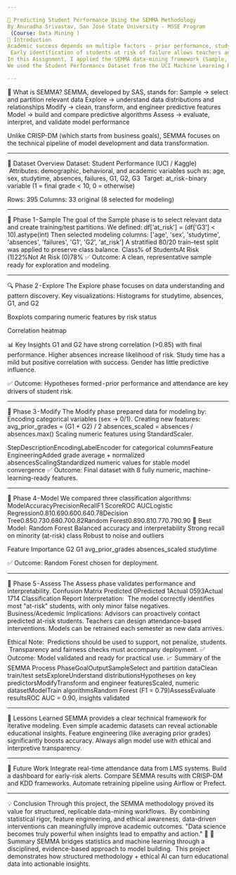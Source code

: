 ```yaml
---

🧠 Predicting Student Performance Using the SEMMA Methodology
By Anuradha Srivastav, San José State University - MSSE Program
 (Course: Data Mining )
🎯 Introduction
Academic success depends on multiple factors - prior performance, study habits, attendance, and engagement.
 Early identification of students at risk of failure allows teachers and advisors to intervene before final exams.
In this Assignment, I applied the SEMMA data-mining framework (Sample, Explore, Modify, Model, Assess) to predict whether a student is "at risk" of poor final performance based on demographic and academic attributes.
We used the Student Performance Dataset from the UCI Machine Learning Repository and developed the pipeline in Python (Colab), following the SAS SEMMA structure step by step.

---
```


🧩 What is SEMMA?
SEMMA, developed by SAS, stands for:
Sample → select and partition relevant data
Explore → understand data distributions and relationships
Modify → clean, transform, and engineer predictive features
Model → build and compare predictive algorithms
Assess → evaluate, interpret, and validate model performance

Unlike CRISP-DM (which starts from business goals), SEMMA focuses on the technical pipeline of model development and data transformation.

---

🧪 Dataset Overview
Dataset: Student Performance (UCI / Kaggle)
 Attributes: demographic, behavioral, and academic variables such as:
age, sex, studytime, absences, failures, G1, G2, G3
 Target: at_risk - binary variable (1 = final grade < 10, 0 = otherwise)

Rows: 395
Columns: 33 original (8 selected for modeling)

---

🧭 Phase 1 - Sample
The goal of the Sample phase is to select relevant data and create training/test partitions.
We defined:
df['at_risk'] = (df['G3'] < 10).astype(int)
Then selected modeling columns:
['age', 'sex', 'studytime', 'absences', 'failures', 'G1', 'G2', 'at_risk']
A stratified 80/20 train–test split was applied to preserve class balance.
Class% of StudentsAt Risk (1)22%Not At Risk (0)78%
✅ Outcome: A clean, representative sample ready for exploration and modeling.

---

🔍 Phase 2 - Explore
The Explore phase focuses on data understanding and pattern discovery.
Key visualizations:
Histograms for studytime, absences, G1, and G2

Boxplots comparing numeric features by risk status

Correlation heatmap

📊 Key Insights
G1 and G2 have strong correlation (>0.85) with final performance.
Higher absences increase likelihood of risk.
Study time has a mild but positive correlation with success.
Gender has little predictive influence.

✅ Outcome: Hypotheses formed - prior performance and attendance are key drivers of student risk.

---

🧹 Phase 3 - Modify
The Modify phase prepared data for modeling by:
Encoding categorical variables (sex → 0/1).
Creating new features:
avg_prior_grades = (G1 + G2) / 2
absences_scaled = absences / absences.max()
Scaling numeric features using StandardScaler.

StepDescriptionEncodingLabelEncoder for categorical columnsFeature EngineeringAdded grade average + normalized absencesScalingStandardized numeric values for stable model convergence
✅ Outcome: Final dataset with 8 fully numeric, machine-learning-ready features.

---

🤖 Phase 4 - Model
We compared three classification algorithms:
ModelAccuracyPrecisionRecallF1 ScoreROC AUCLogistic Regression0.810.690.600.640.78Decision Tree0.850.730.680.700.82Random Forest0.890.810.770.790.90
🎯 Best Model: Random Forest
Balanced accuracy and interpretability
Strong recall on minority (at-risk) class
Robust to noise and outliers

Feature Importance
G2
G1
avg_prior_grades
absences_scaled
studytime

✅ Outcome: Random Forest chosen for deployment.

---

🎯 Phase 5 - Assess
The Assess phase validates performance and interpretability.
Confusion Matrix
Predicted 0Predicted 1Actual 0593Actual 1714
Classification Report
Interpretation:
 The model correctly identifies most "at-risk" students, with only minor false negatives.
Business/Acedemic Implications:
Advisors can proactively contact predicted at-risk students.
Teachers can design attendance-based interventions.
Models can be retrained each semester as new data arrives.

Ethical Note:
 Predictions should be used to support, not penalize, students.
 Transparency and fairness checks must accompany deployment.
✅ Outcome: Model validated and ready for practical use.
📈 Summary of the SEMMA Process
PhaseGoalOutputSampleSelect and partition dataClean train/test setsExploreUnderstand distributionsHypotheses on key predictorsModifyTransform and engineer featuresScaled, numeric datasetModelTrain algorithmsRandom Forest (F1 = 0.79)AssessEvaluate resultsROC AUC = 0.90, insights validated

---

🧩 Lessons Learned
SEMMA provides a clear technical framework for iterative modeling.
Even simple academic datasets can reveal actionable educational insights.
Feature engineering (like averaging prior grades) significantly boosts accuracy.
Always align model use with ethical and interpretive transparency.

---

🚀 Future Work
Integrate real-time attendance data from LMS systems.
Build a dashboard for early-risk alerts.
Compare SEMMA results with CRISP-DM and KDD frameworks.
Automate retraining pipeline using Airflow or Prefect.

---

💡 Conclusion
Through this project, the SEMMA methodology proved its value for structured, replicable data-mining workflows.
 By combining statistical rigor, feature engineering, and ethical awareness, data-driven interventions can meaningfully improve academic outcomes.
"Data science becomes truly powerful when insights lead to empathy and action." 💙
🏁 Summary
SEMMA bridges statistics and machine learning through a disciplined, evidence-based approach to model building.
 This project demonstrates how structured methodology + ethical AI can turn educational data into actionable insights.

